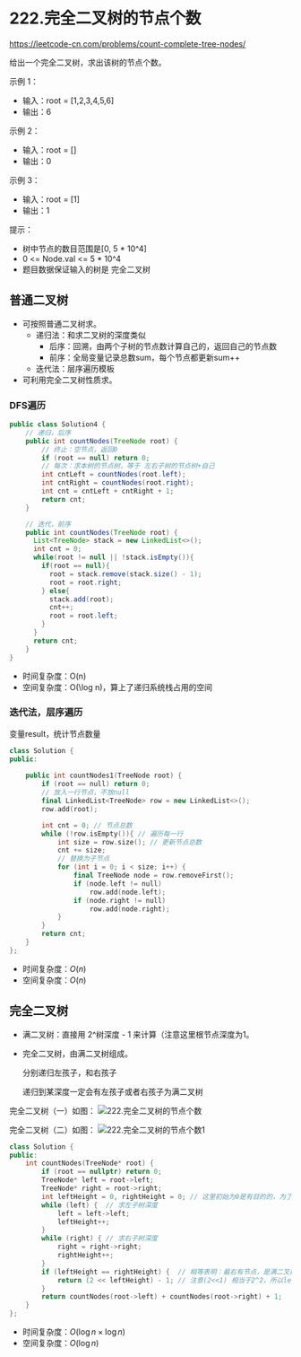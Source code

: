 # 222.完全二叉树的节点个数

https://leetcode-cn.com/problems/count-complete-tree-nodes/

给出一个完全二叉树，求出该树的节点个数。

示例 1：
* 输入：root = [1,2,3,4,5,6]
* 输出：6

示例 2：
* 输入：root = []
* 输出：0

示例 3：
* 输入：root = [1]
* 输出：1

提示：

* 树中节点的数目范围是[0, 5 * 10^4]
* 0 <= Node.val <= 5 * 10^4
* 题目数据保证输入的树是 完全二叉树

 


## 普通二叉树

+ 可按照普通二叉树求。
  + 递归法：和求二叉树的深度类似 
    + 后序：回溯，由两个子树的节点数计算自己的，返回自己的节点数
    + 前序：全局变量记录总数sum，每个节点都更新sum++ 
  + 迭代法：层序遍历模板
+ 可利用完全二叉树性质求。



### DFS遍历

```java
public class Solution4 { 
    // 递归，后序 
    public int countNodes(TreeNode root) {
        // 终止：空节点，返回0
        if (root == null) return 0;
        // 每次：求本树的节点树，等于 左右子树的节点树+自己
        int cntLeft = countNodes(root.left);
        int cntRight = countNodes(root.right);
        int cnt = cntLeft + cntRight + 1;
        return cnt;
    }

    // 迭代，前序
    public int countNodes(TreeNode root) {
      List<TreeNode> stack = new LinkedList<>();
      int cnt = 0;
      while(root != null || !stack.isEmpty()){
        if(root == null){
          root = stack.remove(stack.size() - 1);
          root = root.right;
        } else{
          stack.add(root);
          cnt++;
          root = root.left;
        }
      }
      return cnt;
    }
}
```

* 时间复杂度：O(n)
* 空间复杂度：O(\log n)，算上了递归系统栈占用的空间

 


### 迭代法，层序遍历

变量result，统计节点数量

```CPP
class Solution {
public:
   
    public int countNodes1(TreeNode root) {
        if (root == null) return 0;
        // 放入一行节点，不放null
        final LinkedList<TreeNode> row = new LinkedList<>();
        row.add(root);

        int cnt = 0; // 节点总数
        while (!row.isEmpty()){ // 遍历每一行
            int size = row.size(); // 更新节点总数
            cnt += size;
            // 替换为子节点
            for (int i = 0; i < size; i++) {
                final TreeNode node = row.removeFirst();
                if (node.left != null)
                    row.add(node.left);
                if (node.right != null)
                    row.add(node.right);
            }
        }
        return cnt;
    }
};
```
* 时间复杂度：$O(n)$
* 空间复杂度：$O(n)$

## 完全二叉树

+ 满二叉树：直接用 2^树深度 - 1 来计算（注意这里根节点深度为1。

+ 完全二叉树，由满二叉树组成。

  分别递归左孩子，和右孩子

  递归到某深度一定会有左孩子或者右孩子为满二叉树 

完全二叉树（一）如图：
![222.完全二叉树的节点个数](https://img-blog.csdnimg.cn/20201124092543662.png)

完全二叉树（二）如图：
![222.完全二叉树的节点个数1](https://img-blog.csdnimg.cn/20201124092634138.png)

 

```CPP
class Solution {
public:
    int countNodes(TreeNode* root) {
        if (root == nullptr) return 0;
        TreeNode* left = root->left;
        TreeNode* right = root->right;
        int leftHeight = 0, rightHeight = 0; // 这里初始为0是有目的的，为了下面求指数方便
        while (left) {  // 求左子树深度
            left = left->left;
            leftHeight++;
        }
        while (right) { // 求右子树深度
            right = right->right;
            rightHeight++;
        }
        if (leftHeight == rightHeight) {  // 相等表明：最右有节点，是满二叉树
            return (2 << leftHeight) - 1; // 注意(2<<1) 相当于2^2，所以leftHeight初始为0
        }
        return countNodes(root->left) + countNodes(root->right) + 1;
    }
};
```

* 时间复杂度：$O(\log n × \log n)$
* 空间复杂度：$O(\log n)$

 